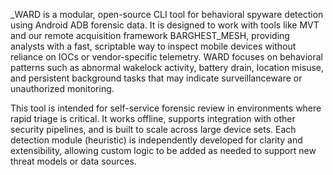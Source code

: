 _WARD is a modular, open-source CLI tool for behavioral spyware detection using Android ADB forensic data. It is designed to work with tools like MVT and our remote acquisition framework BARGHEST_MESH, providing analysts with a fast, scriptable way to inspect mobile devices without reliance on IOCs or vendor-specific telemetry. WARD focuses on behavioral patterns such as abnormal wakelock activity, battery drain, location misuse, and persistent background tasks that may indicate surveillanceware or unauthorized monitoring.

This tool is intended for self-service forensic review in environments where rapid triage is critical. It works offline, supports integration with other security pipelines, and is built to scale across large device sets. Each detection module (heuristic) is independently developed for clarity and extensibility, allowing custom logic to be added as needed to support new threat models or data sources.